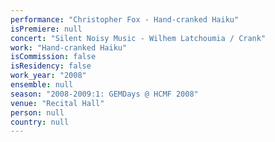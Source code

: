 ```yaml
---
performance: "Christopher Fox - Hand-cranked Haiku"
isPremiere: null
concert: "Silent Noisy Music - Wilhem Latchoumia / Crank"
work: "Hand-cranked Haiku"
isCommission: false
isResidency: false
work_year: "2008"
ensemble: null
season: "2008-2009:1: GEMDays @ HCMF 2008"
venue: "Recital Hall"
person: null
country: null
---
```


